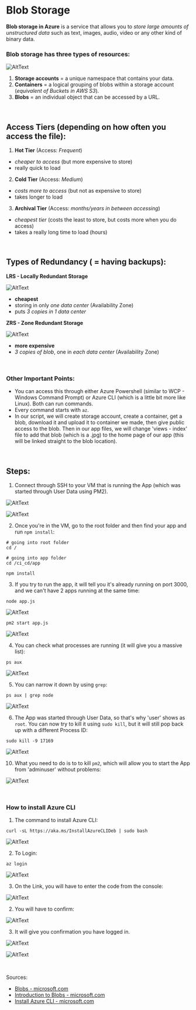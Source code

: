 # Blob Storage

**Blob storage in Azure** is a service that allows you to *store large amounts of unstructured data* such as text, images, audio, video or any other kind of binary data. 



### Blob storage has three types of resources: 

![AltText](Images/blob_diagram.png)

1. **Storage accounts** = a unique namespace that contains your data. 
2. **Containers** = a logical grouping of blobs within a storage account (*equivalent of Buckets in AWS S3*).
3. **Blobs** = an individual object that can be accessed by a URL.

<br>

## Access Tiers (depending on how often you access the file):
1. **Hot Tier** (Access: *Frequent*)
* *cheaper to access* (but more expensive to store)
* really quick to load

2. **Cold Tier** (Access: *Medium*)
* *costs more to access* (but not as expensive to store)
* takes longer to load

3. **Archival Tier** (Access: *months/years in between accessing*)
* *cheapest tier* (costs the least to store, but costs more when you do access)
* takes a really long time to load (hours)

<br>


## Types of Redundancy ( = having backups):

**LRS - Locally Redundant Storage**

![AltText](Images/LRs.png)

- **cheapest**
- storing in only *one data center* (Availability Zone) 
- puts *3 copies in 1 data center*

**ZRS - Zone Redundant Storage**

![AltText](Images/ZRs.png)

- **more expensive**
- *3 copies of blob*, one in *each data center* (Availability Zone) 

<br>

### Other Important Points:
* You can access this through either Azure Powershell (similar to WCP - Windows Command Prompt) or Azure CLI (which is a little bit more like Linux). Both can run commands.
* Every command starts with `az`.
* In our script, we will create storage account, create a container, get a blob, download it and upload it to container we made, then give public access to the blob. Then in our app files, we will change 'views - index' file to add that blob (which is a .jpg) to the home page of our app (this will be linked straight to the blob location).


<br>

## Steps:

1. Connect through SSH to your VM that is running the App (which was started through User Data using PM2).

![AltText](Images/1.png)

![AltText](Images/2.png)

2. Once you're in the VM, go to the root folder and then find your app and run `npm install`:

```shell
# going into root folder
cd /

# going into app folder
cd /ci_cd/app

npm install
```

3. If you try to run the app, it will tell you it's already running on port 3000, and we can't have 2 apps running at the same time:

```shell
node app.js
```

![AltText](Images/8.png)


```shell
pm2 start app.js
```

![AltText](Images/11.png)


4. You can check what processes are running (it will give you a massive list):

```shell
ps aux
```

![AltText](Images/3.png)

5. You can narrow it down by using `grep`:

```shell
ps aux | grep node
```
![AltText](Images/4.png)

6. The App was started through User Data, so that's why 'user' shows as `root`. You can now try to kill it using `sudo kill`, but it will still pop back up with a different Process ID:

```shell
sudo kill -9 17169
```
![AltText](Images/9.png)

10. What you need to do is to to kill `pm2`, which will allow you to start the App from 'adminuser' without problems:

![AltText](Images/12.png)


<br>

### How to install Azure CLI

1. The command to install Azure CLI:

```shell
curl -sL https://aka.ms/InstallAzureCLIDeb | sudo bash
```
![AltText](Images/14.png)

2. To Login: 

```shell
az login
```

![AltText](Images/10.png)

3. On the Link, you will have to enter the code from the console: 

![AltText](Images/5.png)

2. You will have to confirm:

![AltText](Images/6.png)

3. It will give you confirmation you have logged in. 

![AltText](Images/7.png)

![AltText](Images/13.png)





<br>

Sources:
- [Blobs - microsoft.com](https://azure.microsoft.com/en-us/products/storage/blobs/)
- [Introduction to Blobs - microsoft.com](https://learn.microsoft.com/en-us/azure/storage/blobs/storage-blobs-introduction)
- [Install Azure CLI - microsoft.com](https://learn.microsoft.com/en-us/cli/azure/install-azure-cli)